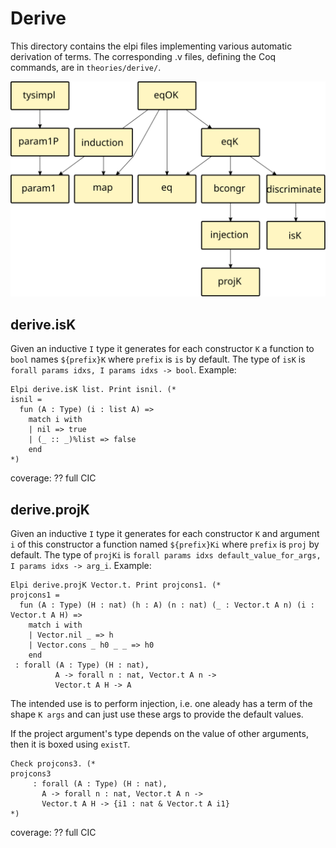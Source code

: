 # Derive

This directory contains the elpi files implementing various automatic
derivation of terms.  The corresponding .v files, defining the Coq commands,
are in `theories/derive/`.


![Big picture](derive.svg)

## derive.isK

Given an inductive `I` type it generates for each constructor `K` a function to `bool` names `${prefix}K` where `prefix` is `is` by default. The type of `isK` is `forall params idxs, I params idxs -> bool`. Example:
```coq
Elpi derive.isK list. Print isnil. (*
isnil = 
  fun (A : Type) (i : list A) =>
    match i with
    | nil => true
    | (_ :: _)%list => false
    end
*)
```
coverage: ?? full CIC

## derive.projK

Given an inductive `I` type it generates for each constructor `K` and argument `i` of this constructor a function named `${prefix}Ki` where `prefix` is `proj` by default. The type of `projKi` is `forall params idxs default_value_for_args, I params idxs -> arg_i`. Example:
```coq
Elpi derive.projK Vector.t. Print projcons1. (*
projcons1 = 
  fun (A : Type) (H : nat) (h : A) (n : nat) (_ : Vector.t A n) (i : Vector.t A H) =>
    match i with
    | Vector.nil _ => h
    | Vector.cons _ h0 _ _ => h0
    end
 : forall (A : Type) (H : nat),
          A -> forall n : nat, Vector.t A n ->
          Vector.t A H -> A
```
The intended use is to perform injection, i.e. one aleady has a term of the shape `K args` and
can just use these args to provide the default values.

If the project argument's type depends on the value of other arguments, then it is boxed using `existT`.
```coq
Check projcons3. (*
projcons3
     : forall (A : Type) (H : nat),
       A -> forall n : nat, Vector.t A n ->
       Vector.t A H -> {i1 : nat & Vector.t A i1}
*)
```
coverage: ?? full CIC
